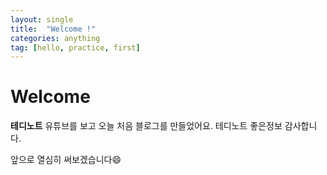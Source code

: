 ```yaml
---
layout: single
title:  "Welcome !"
categories: anything
tag: [hello, practice, first]
---
```


# Welcome
**테디노트** 유튜브를 보고 오늘 처음 블로그를 만들었어요.
테디노트 좋은정보 감사합니다.

앞으로 열심히 써보겠습니다😄
